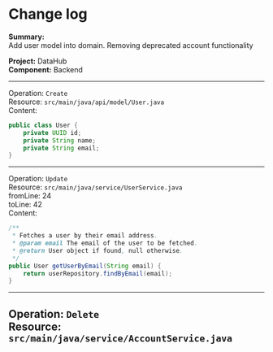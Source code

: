 # Change log

**Summary:**  
Add user model into domain. Removing deprecated account functionality  

**Project:** DataHub  
**Component:** Backend

---
Operation: `Create`  
Resource: `src/main/java/api/model/User.java`  
Content:

```java
public class User {
    private UUID id;
    private String name;
    private String email;
}
```

---
Operation: `Update`  
Resource: `src/main/java/service/UserService.java`  
fromLine: 24  
toLine: 42  
Content:

```java
/**
 * Fetches a user by their email address.
 * @param email The email of the user to be fetched.
 * @return User object if found, null otherwise.
 */
public User getUserByEmail(String email) {
    return userRepository.findByEmail(email);
}
  ```

---
Operation: `Delete`  
Resource: `src/main/java/service/AccountService.java`
---


